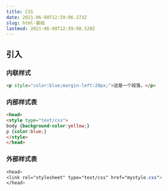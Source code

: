 ```yaml
---
title: CSS
date: 2021-06-08T12:59:06.273Z
slug: html-基础
lastmod: 2021-06-08T12:59:08.520Z
---
```



## 引入

### 内联样式

```html
<p style="color:blue;margin-left:20px;">这是一个段落。</p>
```

### 内部样式表

```html
<head>
<style type="text/css">
body {background-color:yellow;}
p {color:blue;}
</style>
</head>
```

### 外部样式表

```css
<head>
<link rel="stylesheet" type="text/css" href="mystyle.css">
</head>
```

